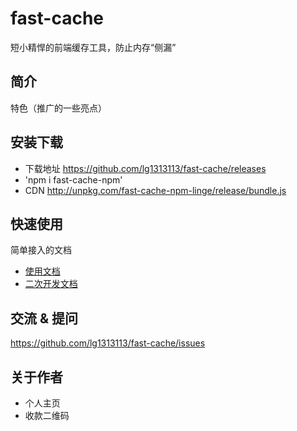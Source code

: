 # fast-cache

短小精悍的前端缓存工具，防止内存“侧漏”

## 简介

特色（推广的一些亮点）

## 安装下载

- 下载地址 https://github.com/lg1313113/fast-cache/releases
- 'npm i fast-cache-npm'
- CDN http://unpkg.com/fast-cache-npm-linge/release/bundle.js

## 快速使用

简单接入的文档

- [使用文档](./doc/use/README.md)
- [二次开发文档](./doc/dev/README.md)

## 交流 & 提问

https://github.com/lg1313113/fast-cache/issues

## 关于作者

- 个人主页
- 收款二维码